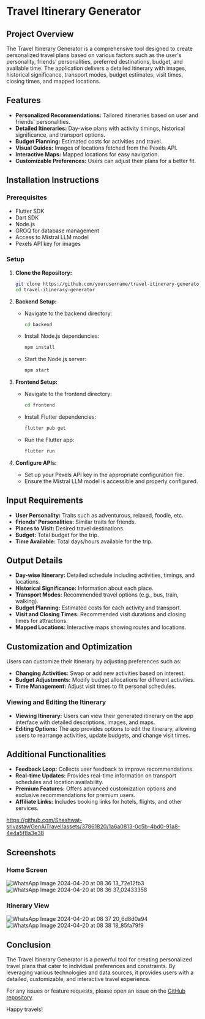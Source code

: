 # Travel Itinerary Generator

## Project Overview

The Travel Itinerary Generator is a comprehensive tool designed to create personalized travel plans based on various factors such as the user's personality, friends' personalities, preferred destinations, budget, and available time. The application delivers a detailed itinerary with images, historical significance, transport modes, budget estimates, visit times, closing times, and mapped locations.

## Features

- **Personalized Recommendations:** Tailored itineraries based on user and friends' personalities.
- **Detailed Itineraries:** Day-wise plans with activity timings, historical significance, and transport options.
- **Budget Planning:** Estimated costs for activities and travel.
- **Visual Guides:** Images of locations fetched from the Pexels API.
- **Interactive Maps:** Mapped locations for easy navigation.
- **Customizable Preferences:** Users can adjust their plans for a better fit.

## Installation Instructions

### Prerequisites

- Flutter SDK
- Dart SDK
- Node.js
- GROQ for database management
- Access to Mistral LLM model
- Pexels API key for images

### Setup

1. **Clone the Repository:**
   ```bash
   git clone https://github.com/yourusername/travel-itinerary-generator.git
   cd travel-itinerary-generator
   ```

2. **Backend Setup:**
   - Navigate to the backend directory:
     ```bash
     cd backend
     ```
   - Install Node.js dependencies:
     ```bash
     npm install
     ```
   - Start the Node.js server:
     ```bash
     npm start
     ```

3. **Frontend Setup:**
   - Navigate to the frontend directory:
     ```bash
     cd frontend
     ```
   - Install Flutter dependencies:
     ```bash
     flutter pub get
     ```
   - Run the Flutter app:
     ```bash
     flutter run
     ```

4. **Configure APIs:**
   - Set up your Pexels API key in the appropriate configuration file.
   - Ensure the Mistral LLM model is accessible and properly configured.

## Input Requirements

- **User Personality:** Traits such as adventurous, relaxed, foodie, etc.
- **Friends' Personalities:** Similar traits for friends.
- **Places to Visit:** Desired travel destinations.
- **Budget:** Total budget for the trip.
- **Time Available:** Total days/hours available for the trip.

## Output Details

- **Day-wise Itinerary:** Detailed schedule including activities, timings, and locations.
- **Historical Significance:** Information about each place.
- **Transport Modes:** Recommended travel options (e.g., bus, train, walking).
- **Budget Planning:** Estimated costs for each activity and transport.
- **Visit and Closing Times:** Recommended visit durations and closing times for attractions.
- **Mapped Locations:** Interactive maps showing routes and locations.

## Customization and Optimization

Users can customize their itinerary by adjusting preferences such as:
- **Changing Activities:** Swap or add new activities based on interest.
- **Budget Adjustments:** Modify budget allocations for different activities.
- **Time Management:** Adjust visit times to fit personal schedules.

### Viewing and Editing the Itinerary

- **Viewing Itinerary:** Users can view their generated itinerary on the app interface with detailed descriptions, images, and maps.
- **Editing Options:** The app provides options to edit the itinerary, allowing users to rearrange activities, update budgets, and change visit times.

## Additional Functionalities

- **Feedback Loop:** Collects user feedback to improve recommendations.
- **Real-time Updates:** Provides real-time information on transport schedules and location availability.
- **Premium Features:** Offers advanced customization options and exclusive recommendations for premium users.
- **Affiliate Links:** Includes booking links for hotels, flights, and other services.




https://github.com/Shashwat-srivastav/GenAiTravel/assets/37861820/1a6a0813-0c5b-4bd0-91a8-4e4a5f8a3e38



## Screenshots

### Home Screen
![WhatsApp Image 2024-04-20 at 08 36 13_72e12fb3](https://github.com/Shashwat-srivastav/GenAiTravel/assets/37861820/f6ab19cb-568d-4786-8817-aa37e5d45e2c)
![WhatsApp Image 2024-04-20 at 08 36 37_02433358](https://github.com/Shashwat-srivastav/GenAiTravel/assets/37861820/3637b01f-e38f-490a-abb6-c848524313a9)


### Itinerary View
![WhatsApp Image 2024-04-20 at 08 37 20_6d8d0a94](https://github.com/Shashwat-srivastav/GenAiTravel/assets/37861820/2b7c08c4-a194-4c02-be1b-6e53e149127e)
![WhatsApp Image 2024-04-20 at 08 38 18_85fa79f9](https://github.com/Shashwat-srivastav/GenAiTravel/assets/37861820/44739bc7-713c-4411-971a-380813007c90)


## Conclusion

The Travel Itinerary Generator is a powerful tool for creating personalized travel plans that cater to individual preferences and constraints. By leveraging various technologies and data sources, it provides users with a detailed, customizable, and interactive travel experience.

For any issues or feature requests, please open an issue on the [GitHub repository](https://github.com/yourusername/travel-itinerary-generator/issues).

Happy travels!

